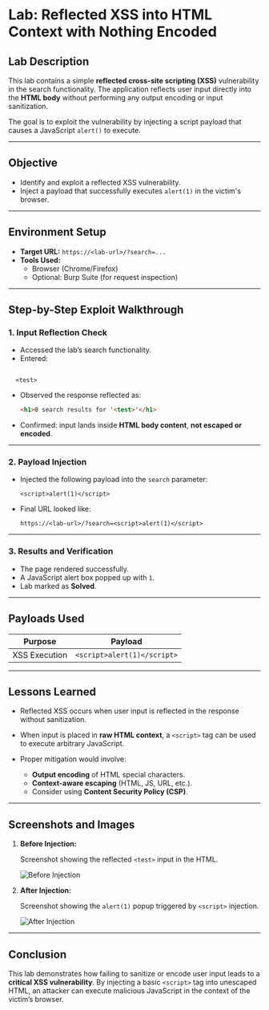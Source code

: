 
# Lab: Reflected XSS into HTML Context with Nothing Encoded

## Lab Description

This lab contains a simple **reflected cross-site scripting (XSS)** vulnerability in the search functionality. The application reflects user input directly into the **HTML body** without performing any output encoding or input sanitization.

The goal is to exploit the vulnerability by injecting a script payload that causes a JavaScript `alert()` to execute.

---

## Objective

- Identify and exploit a reflected XSS vulnerability.
- Inject a payload that successfully executes `alert(1)` in the victim's browser.

---

## Environment Setup

- **Target URL:** `https://<lab-url>/?search=...`
- **Tools Used:**
  - Browser (Chrome/Firefox)
  - Optional: Burp Suite (for request inspection)

---

## Step-by-Step Exploit Walkthrough

### 1. Input Reflection Check

- Accessed the lab’s search functionality.
- Entered:

```

  <test>
  ```

* Observed the response reflected as:

  ```html
  <h1>0 search results for '<test>'</h1>
  ```

* Confirmed: input lands inside **HTML body content**, **not escaped or encoded**.

---

### 2. Payload Injection

* Injected the following payload into the `search` parameter:

  ```
  <script>alert(1)</script>
  ```

* Final URL looked like:

  ```
  https://<lab-url>/?search=<script>alert(1)</script>
  ```

---

### 3. Results and Verification

* The page rendered successfully.
* A JavaScript alert box popped up with `1`.
* Lab marked as **Solved**.

---

## Payloads Used

| Purpose       | Payload                     |
| ------------- | --------------------------- |
| XSS Execution | `<script>alert(1)</script>` |

---

## Lessons Learned

* Reflected XSS occurs when user input is reflected in the response without sanitization.
* When input is placed in **raw HTML context**, a `<script>` tag can be used to execute arbitrary JavaScript.
* Proper mitigation would involve:

  * **Output encoding** of HTML special characters.
  * **Context-aware escaping** (HTML, JS, URL, etc.).
  * Consider using **Content Security Policy (CSP)**.

---

## Screenshots and Images

1. **Before Injection:**

   Screenshot showing the reflected `<test>` input in the HTML.

   ![Before Injection](./before-xss.png)

2. **After Injection:**

   Screenshot showing the `alert(1)` popup triggered by `<script>` injection.

   ![After Injection](./after-xss.png)

---

## Conclusion

This lab demonstrates how failing to sanitize or encode user input leads to a **critical XSS vulnerability**. By injecting a basic `<script>` tag into unescaped HTML, an attacker can execute malicious JavaScript in the context of the victim’s browser.

```

